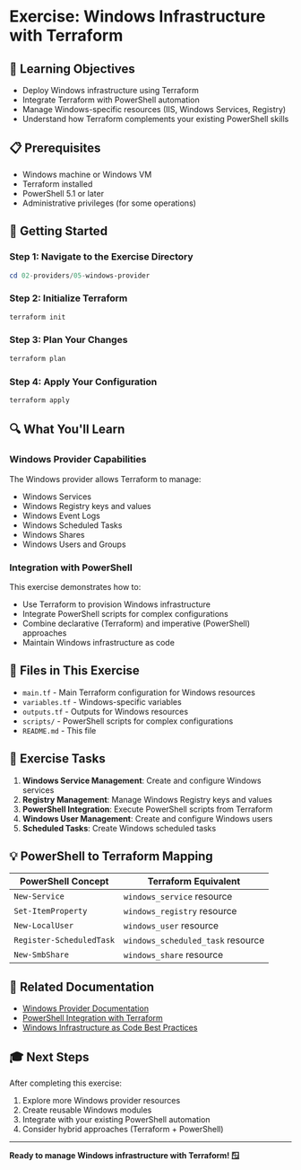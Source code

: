 # Exercise: Windows Infrastructure with Terraform

## 🎯 Learning Objectives

- Deploy Windows infrastructure using Terraform
- Integrate Terraform with PowerShell automation
- Manage Windows-specific resources (IIS, Windows Services, Registry)
- Understand how Terraform complements your existing PowerShell skills

## 📋 Prerequisites

- Windows machine or Windows VM
- Terraform installed
- PowerShell 5.1 or later
- Administrative privileges (for some operations)

## 🚀 Getting Started

### Step 1: Navigate to the Exercise Directory

```powershell
cd 02-providers/05-windows-provider
```

### Step 2: Initialize Terraform

```powershell
terraform init
```

### Step 3: Plan Your Changes

```powershell
terraform plan
```

### Step 4: Apply Your Configuration

```powershell
terraform apply
```

## 🔍 What You'll Learn

### Windows Provider Capabilities

The Windows provider allows Terraform to manage:
- Windows Services
- Windows Registry keys and values
- Windows Event Logs
- Windows Scheduled Tasks
- Windows Shares
- Windows Users and Groups

### Integration with PowerShell

This exercise demonstrates how to:
- Use Terraform to provision Windows infrastructure
- Integrate PowerShell scripts for complex configurations
- Combine declarative (Terraform) and imperative (PowerShell) approaches
- Maintain Windows infrastructure as code

## 📁 Files in This Exercise

- `main.tf` - Main Terraform configuration for Windows resources
- `variables.tf` - Windows-specific variables
- `outputs.tf` - Outputs for Windows resources
- `scripts/` - PowerShell scripts for complex configurations
- `README.md` - This file

## 🎯 Exercise Tasks

1. **Windows Service Management**: Create and configure Windows services
2. **Registry Management**: Manage Windows Registry keys and values
3. **PowerShell Integration**: Execute PowerShell scripts from Terraform
4. **Windows User Management**: Create and configure Windows users
5. **Scheduled Tasks**: Create Windows scheduled tasks

## 💡 PowerShell to Terraform Mapping

| PowerShell Concept | Terraform Equivalent |
|-------------------|---------------------|
| `New-Service` | `windows_service` resource |
| `Set-ItemProperty` | `windows_registry` resource |
| `New-LocalUser` | `windows_user` resource |
| `Register-ScheduledTask` | `windows_scheduled_task` resource |
| `New-SmbShare` | `windows_share` resource |

## 🔗 Related Documentation

- [Windows Provider Documentation](https://registry.terraform.io/providers/hashicorp/windows/latest/docs)
- [PowerShell Integration with Terraform](https://www.terraform.io/language/resources/provisioners/local-exec)
- [Windows Infrastructure as Code Best Practices](https://docs.microsoft.com/en-us/azure/devops/pipelines/infrastructure/infrastructure-as-code)

## 🎓 Next Steps

After completing this exercise:
1. Explore more Windows provider resources
2. Create reusable Windows modules
3. Integrate with your existing PowerShell automation
4. Consider hybrid approaches (Terraform + PowerShell)

---

**Ready to manage Windows infrastructure with Terraform! 🪟**
